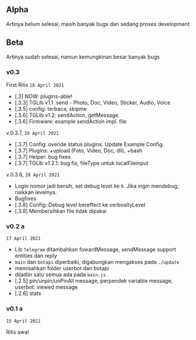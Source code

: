 ## Alpha

Artinya belum selesai, masih banyak bugs dan sedang proses development

## Beta

Artinya sudah selesai, namun kemungkinan besar banyak bugs

### v0.3

First Rilis `18 April 2021`

+ [.3] NOW: plugins-able!
+ [.3.3] TGLib v1.1: send - Photo, Doc, Video, Sticker, Audio, Voice
+ [.3.5] config: terbaca, skipme
+ [.3.6] TGLib v1.2: sendAction, getMessage.
+ [.3.6] Firmware: example sendAction impl. file

v.0.3.7, `19 April 2021`

+ [.3.7] Config: overide status plugins. Update Example Config.
+ [.3.7] Plugins: +upload (Foto, Video, Doc, dll), +bash
+ [.3.7] Helper: bug fixes
+ [.3.7] TGLib v1.2.1: bug fix, fileType untuk localFileinput

v.0.3.8, `20 April 2021`

+ Login nomor jadi bersih, set debug level ke `0`. Jika ingin mendebug, naikkan levelnya.
+ Bugfixes
+ [.3.8] Config: Debug level bereffect ke verbosityLevel
+ [.3.8] Membersihkan file tidak dipakai


### v0.2 a

`17 April 2021`

+ Lib `Telegram` ditambahkan fowardMessage, sendMessage support entities dan reply
+ `main` dan `botapi` diperbaiki, digabungkan mengakses pada `./update`
+ memisahkan folder userbot dan botapi
+ dijadiin satu semua ada pada `main.js`
+ [.2.5] pin/unpin/unPinAll message, perpendek variable message, userbot: viewed message
+ [.2.6] stats

### v0.1 a

`15 April 2021`

Rilis awal